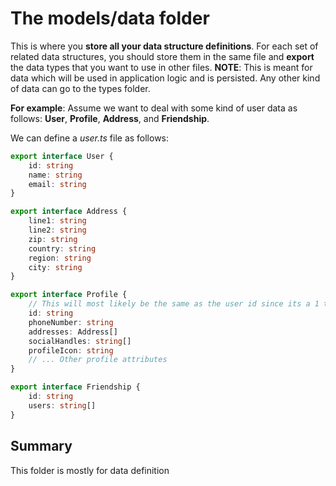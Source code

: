 # The models/data folder

This is where you **store all your data structure definitions**.
For each set of related data structures, you should store them in the same file and **export** the data types that you want to use in other files.
**NOTE**: This is meant for data which will be used in application logic and is persisted. Any other kind of data can go to the types folder.

**For example**:
Assume we want to deal with some kind of user data as follows: **User**, **Profile**, **Address**, and **Friendship**.

We can define a *user.ts* file as follows:

```typescript
export interface User {
    id: string
    name: string
    email: string
}

export interface Address {
    line1: string
    line2: string
    zip: string
    country: string
    region: string
    city: string
}

export interface Profile {
    // This will most likely be the same as the user id since its a 1 to 1 relationship
    id: string
    phoneNumber: string
    addresses: Address[]
    socialHandles: string[]
    profileIcon: string
    // ... Other profile attributes 
}

export interface Friendship {
    id: string
    users: string[]
}
```

## Summary
This folder is mostly for data definition